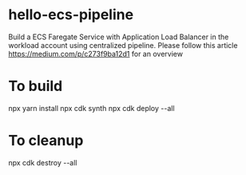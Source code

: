 # hello-ecs-pipeline
Build a ECS Faregate Service with Application Load Balancer in the workload account using centralized pipeline. 
Please follow this article https://medium.com/p/c273f9ba12d1 for an overview

# To build
npx yarn install
npx cdk synth
npx cdk deploy --all

# To cleanup
npx cdk destroy --all
